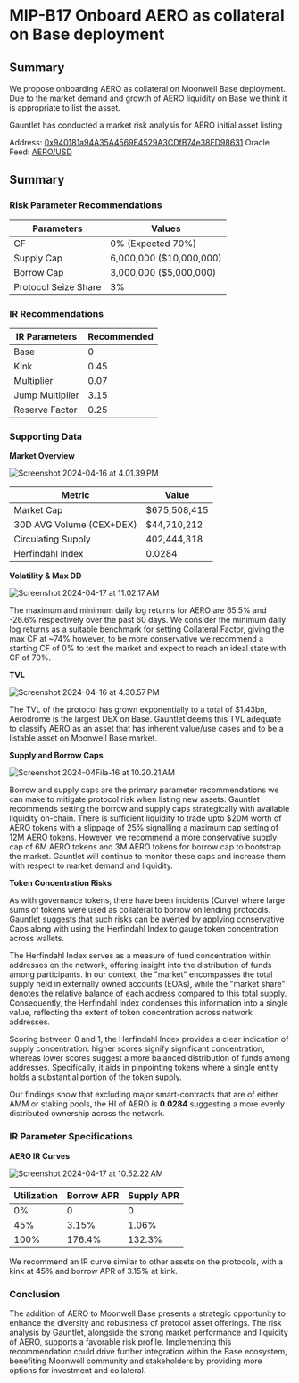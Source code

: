 # MIP-B17 Onboard AERO as collateral on Base deployment

## Summary

We propose onboarding AERO as collateral on Moonwell Base deployment. Due to the
market demand and growth of AERO liquidity on Base we think it is appropriate to
list the asset.

Gauntlet has conducted a market risk analysis for AERO initial asset listing

Address:
[0x940181a94A35A4569E4529A3CDfB74e38FD98631](https://basescan.org/token/0x940181a94a35a4569e4529a3cdfb74e38fd98631)
Oracle Feed:
[AERO/USD](https://basescan.org/address/0x4EC5970fC728C5f65ba413992CD5fF6FD70fcfF0)

## Summary

### Risk Parameter Recommendations

| Parameters           | Values                  |
| -------------------- | ----------------------- |
| CF                   | 0% (Expected 70%)       |
| Supply Cap           | 6,000,000 ($10,000,000) |
| Borrow Cap           | 3,000,000 ($5,000,000)  |
| Protocol Seize Share | 3%                      |

### IR Recommendations

| IR Parameters   | Recommended |
| --------------- | ----------- |
| Base            | 0           |
| Kink            | 0.45        |
| Multiplier      | 0.07        |
| Jump Multiplier | 3.15        |
| Reserve Factor  | 0.25        |

### Supporting Data

**Market Overview**

![Screenshot 2024-04-16 at 4.01.39 PM](https://hackmd.io/_uploads/rJzBPPhlA.png)

| Metric                   | Value        |
| ------------------------ | ------------ |
| Market Cap               | $675,508,415 |
| 30D AVG Volume (CEX+DEX) | $44,710,212  |
| Circulating Supply       | 402,444,318  |
| Herfindahl Index         | 0.0284       |

**Volatility & Max DD**

![Screenshot 2024-04-17 at 11.02.17 AM](https://hackmd.io/_uploads/Bkgd5Gu6eC.png)

The maximum and minimum daily log returns for AERO are 65.5% and -26.6%
respectively over the past 60 days. We consider the minimum daily log returns as
a suitable benchmark for setting Collateral Factor, giving the max CF at ~74%
however, to be more conservative we recommend a starting CF of 0% to test the
market and expect to reach an ideal state with CF of 70%.

**TVL**

![Screenshot 2024-04-16 at 4.30.57 PM](https://hackmd.io/_uploads/HJ6M0whxR.png)

The TVL of the protocol has grown exponentially to a total of $1.43bn, Aerodrome
is the largest DEX on Base. Gauntlet deems this TVL adequate to classify AERO as
an asset that has inherent value/use cases and to be a listable asset on
Moonwell Base market.

**Supply and Borrow Caps**

![Screenshot 2024-04Fila-16 at 10.20.21 AM](https://hackmd.io/_uploads/HyQSDzngA.png)

Borrow and supply caps are the primary parameter recommendations we can make to
mitigate protocol risk when listing new assets. Gauntlet recommends setting the
borrow and supply caps strategically with available liquidity on-chain. There is
sufficient liquidity to trade upto $20M worth of AERO tokens with a slippage of
25% signalling a maximum cap setting of 12M AERO tokens. However, we recommend a
more conservative supply cap of 6M AERO tokens and 3M AERO tokens for borrow cap
to bootstrap the market. Gauntlet will continue to monitor these caps and
increase them with respect to market demand and liquidity.

**Token Concentration Risks**

As with governance tokens, there have been incidents (Curve) where large sums of
tokens were used as collateral to borrow on lending protocols. Gauntlet suggests
that such risks can be averted by applying conservative Caps along with using
the Herfindahl Index to gauge token concentration across wallets.

The Herfindahl Index serves as a measure of fund concentration within addresses
on the network, offering insight into the distribution of funds among
participants. In our context, the "market" encompasses the total supply held in
externally owned accounts (EOAs), while the "market share" denotes the relative
balance of each address compared to this total supply. Consequently, the
Herfindahl Index condenses this information into a single value, reflecting the
extent of token concentration across network addresses.

Scoring between 0 and 1, the Herfindahl Index provides a clear indication of
supply concentration: higher scores signify significant concentration, whereas
lower scores suggest a more balanced distribution of funds among addresses.
Specifically, it aids in pinpointing tokens where a single entity holds a
substantial portion of the token supply.

Our findings show that excluding major smart-contracts that are of either AMM or
staking pools, the HI of AERO is **0.0284** suggesting a more evenly distributed
ownership across the network.

### IR Parameter Specifications

**AERO IR Curves**

![Screenshot 2024-04-17 at 10.52.22 AM](https://hackmd.io/_uploads/BkrSguTlR.png)

| Utilization | Borrow APR | Supply APR |
| ----------- | ---------- | ---------- |
| 0%          | 0          | 0          |
| 45%         | 3.15%      | 1.06%      |
| 100%        | 176.4%     | 132.3%     |

We recommend an IR curve similar to other assets on the protocols, with a kink
at 45% and borrow APR of 3.15% at kink.

### Conclusion

The addition of AERO to Moonwell Base presents a strategic opportunity to
enhance the diversity and robustness of protocol asset offerings. The risk
analysis by Gauntlet, alongside the strong market performance and liquidity of
AERO, supports a favorable risk profile. Implementing this recommendation could
drive further integration within the Base ecosystem, benefiting Moonwell
community and stakeholders by providing more options for investment and
collateral.
